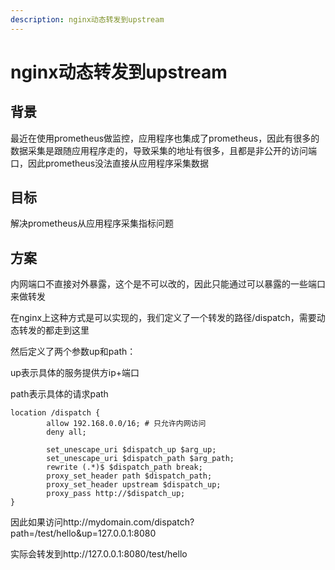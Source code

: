 ```yaml
---
description: nginx动态转发到upstream
---
```


# nginx动态转发到upstream

## 背景

最近在使用prometheus做监控，应用程序也集成了prometheus，因此有很多的数据采集是跟随应用程序走的，导致采集的地址有很多，且都是非公开的访问端口，因此prometheus没法直接从应用程序采集数据

## 目标

解决prometheus从应用程序采集指标问题

## 方案

内网端口不直接对外暴露，这个是不可以改的，因此只能通过可以暴露的一些端口来做转发

在nginx上这种方式是可以实现的，我们定义了一个转发的路径/dispatch，需要动态转发的都走到这里

然后定义了两个参数up和path：

up表示具体的服务提供方ip+端口

path表示具体的请求path

```
location /dispatch {
        allow 192.168.0.0/16; # 只允许内网访问
        deny all;
        
        set_unescape_uri $dispatch_up $arg_up;
        set_unescape_uri $dispatch_path $arg_path;
        rewrite (.*)$ $dispatch_path break;
        proxy_set_header path $dispatch_path;
        proxy_set_header upstream $dispatch_up;
        proxy_pass http://$dispatch_up;
}
```

因此如果访问http://mydomain.com/dispatch?path=/test/hello\&up=127.0.0.1:8080

实际会转发到http://127.0.0.1:8080/test/hello
